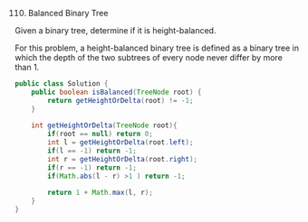 110. Balanced Binary Tree

Given a binary tree, determine if it is height-balanced.

For this problem, a height-balanced binary tree is defined as a binary tree in which the depth of the two subtrees of every node never differ by more than 1.

 
```java
public class Solution {
    public boolean isBalanced(TreeNode root) {
        return getHeightOrDelta(root) != -1;
    }
    
    int getHeightOrDelta(TreeNode root){
        if(root == null) return 0;
        int l = getHeightOrDelta(root.left);
        if(l == -1) return -1;
        int r = getHeightOrDelta(root.right);
        if(r == -1) return -1;
        if(Math.abs(l - r) >1 ) return -1;
        
        return 1 + Math.max(l, r);
    }
}
```
